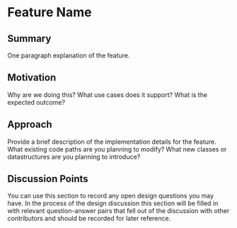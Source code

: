 # Feature Name

## Summary
[summary]: #summary

One paragraph explanation of the feature.

## Motivation
[motivation]: #motivation

Why are we doing this?
What use cases does it support?
What is the expected outcome?

## Approach
[approach]: #approach

Provide a brief description of the implementation details for the feature.
What existing code paths are you planning to modify?
What new classes or datastructures are you planning to introduce?

## Discussion Points
[discussion]: #discussion

You can use this section to record any open design questions you may have.
In the process of the design discussion this section will be filled in with relevant question-answer pairs that fell out of the discussion with other contributors and should be recorded for later reference.

